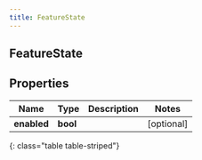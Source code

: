 ```yaml
---
title: FeatureState
---
```

## FeatureState

## Properties

|Name | Type | Description | Notes|
|------------ | ------------- | ------------- | -------------|
| **enabled** | **bool** |  | [optional] |
{: class="table table-striped"}


